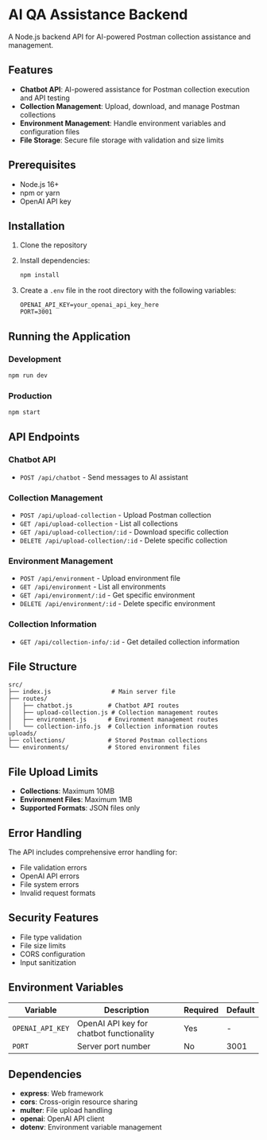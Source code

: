 # AI QA Assistance Backend

A Node.js backend API for AI-powered Postman collection assistance and management.

## Features

- **Chatbot API**: AI-powered assistance for Postman collection execution and API testing
- **Collection Management**: Upload, download, and manage Postman collections
- **Environment Management**: Handle environment variables and configuration files
- **File Storage**: Secure file storage with validation and size limits

## Prerequisites

- Node.js 16+
- npm or yarn
- OpenAI API key

## Installation

1. Clone the repository
2. Install dependencies:

   ```bash
   npm install
   ```

3. Create a `.env` file in the root directory with the following variables:
   ```env
   OPENAI_API_KEY=your_openai_api_key_here
   PORT=3001
   ```

## Running the Application

### Development

```bash
npm run dev
```

### Production

```bash
npm start
```

## API Endpoints

### Chatbot API

- `POST /api/chatbot` - Send messages to AI assistant

### Collection Management

- `POST /api/upload-collection` - Upload Postman collection
- `GET /api/upload-collection` - List all collections
- `GET /api/upload-collection/:id` - Download specific collection
- `DELETE /api/upload-collection/:id` - Delete specific collection

### Environment Management

- `POST /api/environment` - Upload environment file
- `GET /api/environment` - List all environments
- `GET /api/environment/:id` - Get specific environment
- `DELETE /api/environment/:id` - Delete specific environment

### Collection Information

- `GET /api/collection-info/:id` - Get detailed collection information

## File Structure

```
src/
├── index.js                 # Main server file
├── routes/
│   ├── chatbot.js          # Chatbot API routes
│   ├── upload-collection.js # Collection management routes
│   ├── environment.js      # Environment management routes
│   └── collection-info.js  # Collection information routes
uploads/
├── collections/            # Stored Postman collections
└── environments/           # Stored environment files
```

## File Upload Limits

- **Collections**: Maximum 10MB
- **Environment Files**: Maximum 1MB
- **Supported Formats**: JSON files only

## Error Handling

The API includes comprehensive error handling for:

- File validation errors
- OpenAI API errors
- File system errors
- Invalid request formats

## Security Features

- File type validation
- File size limits
- CORS configuration
- Input sanitization

## Environment Variables

| Variable         | Description                              | Required | Default |
| ---------------- | ---------------------------------------- | -------- | ------- |
| `OPENAI_API_KEY` | OpenAI API key for chatbot functionality | Yes      | -       |
| `PORT`           | Server port number                       | No       | 3001    |

## Dependencies

- **express**: Web framework
- **cors**: Cross-origin resource sharing
- **multer**: File upload handling
- **openai**: OpenAI API client
- **dotenv**: Environment variable management
